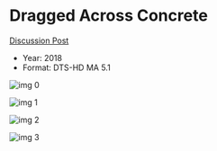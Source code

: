 # Dragged Across Concrete

[Discussion Post](https://www.avsforum.com/threads/bass-eq-for-filtered-movies.2995212/post-57811822)

* Year: 2018
* Format: DTS-HD MA 5.1

![img 0](https://i.imgur.com/04Dvak8.jpg)

![img 1](https://i.imgur.com/bGHjl70.jpg)

![img 2](https://i.imgur.com/nj9aUmU.jpg)

![img 3](https://i.imgur.com/PsoqfmJ.jpg)

